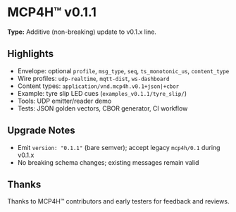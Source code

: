 # MCP4H™ v0.1.1

**Type:** Additive (non-breaking) update to v0.1.x line.

## Highlights
- Envelope: optional `profile`, `msg_type`, `seq`, `ts_monotonic_us`, `content_type`
- Wire profiles: `udp-realtime`, `mqtt-dist`, `ws-dashboard`
- Content types: `application/vnd.mcp4h.v0.1+json|+cbor`
- Example: tyre slip LED cues (`examples_v0.1.1/tyre_slip/`)
- Tools: UDP emitter/reader demo
- Tests: JSON golden vectors, CBOR generator, CI workflow

## Upgrade Notes
- Emit `version: "0.1.1"` (bare semver); accept legacy `mcp4h/0.1` during v0.1.x
- No breaking schema changes; existing messages remain valid

## Thanks
Thanks to MCP4H™ contributors and early testers for feedback and reviews.

